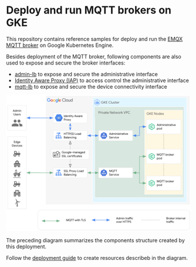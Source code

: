 # Deploy and run MQTT brokers on GKE
This repository contains reference samples for deploy and run the [EMQX MQTT broker](terraform/emqx/README.md) on Google Kubernetes Engine.

Besides deployment of the MQTT broker, following components are also used to expose and secure the broker interfaces:
* [admin-lb](terraform/modules/admin-lb/README.md) to expose and secure the administrative interface
* [Identity Aware Proxy (IAP)](terraform/modules/iap/README.md) to access control the administrative interface
* [mqtt-lb](terraform/modules/mqtt-lb/README.md) to expose and secure the device connectivity interface

![Deployment architecture](images/broker-gke.png)

The preceding diagram summarizes the components structure created by this deployment.

Follow the [deployment guide](terraform/emqx/README.md) to create resources describeb in the diagram.
